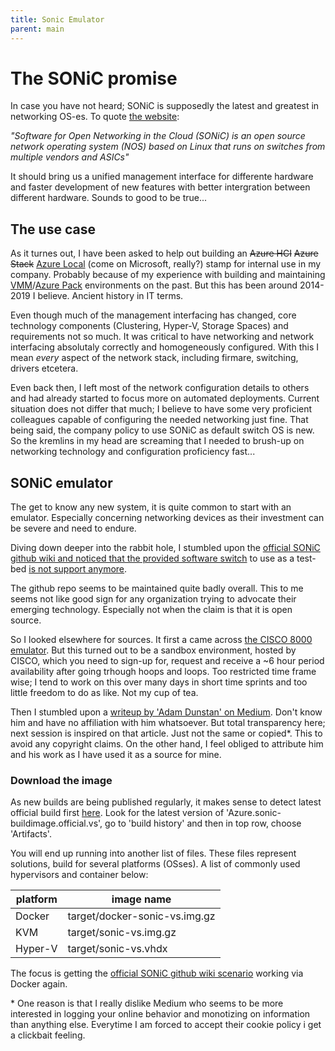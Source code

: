 ```yaml
---
title: Sonic Emulator
parent: main
---
```


# The SONiC promise

In case you have not heard; SONiC is supposedly the latest and greatest in networking OS-es. To quote [the website](https://sonicfoundation.dev/):

*"Software for Open Networking in the Cloud (SONiC) is an open source network operating system (NOS) based on Linux that runs on switches from multiple vendors and ASICs"*

It should bring us a unified management interface for differente hardware and faster development of new features with better intergration between different hardware. Sounds to good to be true...

## The use case

As it turnes out, I have been asked to help out building an ~~Azure HCI~~ ~~Azure Stack~~ [Azure Local](https://azure.microsoft.com/products/local) (come on Microsoft, really?) stamp for internal use in my company. Probably because of my experience with building and maintaining [VMM](https://learn.microsoft.com/system-center/vmm/overview)/[Azure Pack](https://learn.microsoft.com/previous-versions/azure/windows-server-azure-pack) environments on the past. But this has been around 2014-2019 I believe. Ancient history in IT terms.

Even though much of the management interfacing has changed, core technology components (Clustering, Hyper-V, Storage Spaces) and requirements not so much. It was critical to have networking and network interfacing absolutaly correctly and homogeneously configured. With this I mean *every* aspect of the network stack, including firmare, switching, drivers etcetera.

Even back then, I left most of the network configuration details to others and had already started to focus more on automated deployments. Current situation does not differ that much; I believe to have some very proficient colleagues capable of configuring the needed networking just fine. That being said, the company policy to use SONiC as default switch OS is new. So the kremlins in my head are screaming that I needed to brush-up on networking technology and configuration proficiency fast...

## SONiC emulator

The get to know any new system, it is quite common to start with an emulator. Especially concerning networking devices as their investment can be severe and need to endure.

Diving down deeper into the rabbit hole, I stumbled upon the [official SONiC github wiki and noticed that the provided software switch](https://github.com/sonic-net/SONiC/wiki/SONiC-P4-Software-Switch) to use as a test-bed [is not support anymore](https://github.com/sonic-net/SONiC/issues/1429).

The github repo seems to be maintained quite badly overall. This to me seems not like good sign for any organization trying to advocate their emerging technology. Especially not when the claim is that it is open source.

So I looked elsewhere for sources. It first a came across [the CISCO 8000 emulator](https://blogs.cisco.com/developer/8000vemulatorsandboxsonic01). But this turned out to be a sandbox environment, hosted by CISCO, which you need to sign-up for, request and receive a ~6 hour period availability after going trhough hoops and loops. Too restricted time frame wise; I tend to work on this over many days in short time sprints and too little freedom to do as like. Not my cup of tea.

Then I stumbled upon a [writeup by 'Adam Dunstan' on Medium](https://medium.com/sonic-nos/creating-a-sonic-nos-virtual-lab-5a9ec431e0d0). Don't know him and have no affiliation with him whatsoever. But total transparency here; next session is inspired on that article. Just not the same or copied*. This to avoid any copyright claims. On the other hand, I feel obliged to attribute him and his work as I have used it as a source for mine.

### Download the image

As new builds are being published regularly, it makes sense to detect latest official build first [here](
https://sonic-build.azurewebsites.net/ui/sonic/Pipelines). Look for the latest version of 'Azure.sonic-buildimage.official.vs', go to 'build history' and then in top row, choose 'Artifacts'.

You will end up running into another list of files. These files represent solutions, build for several platforms (OSses). A list of commonly used hypervisors and container below:

| platform | image name |
| -- | -- |
| Docker | target/docker-sonic-vs.img.gz |
| KVM | target/sonic-vs.img.gz |
| Hyper-V | target/sonic-vs.vhdx |

The focus is getting the [official SONiC github wiki scenario](https://github.com/sonic-net/SONiC/wiki/SONiC-P4-Software-Switch) working via Docker again.




\* One reason is that I really dislike Medium who seems to be more interested in logging your online behavior and monotizing on information than anything else. Everytime I am forced to accept their cookie policy i get a clickbait feeling. 






